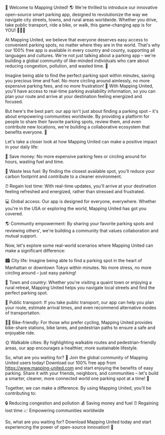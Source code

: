 🚀 Welcome to Mapping United! 🌎 We're thrilled to introduce our innovative open-source smart parking app, designed to revolutionize the way we navigate city streets, towns, and rural areas worldwide. Whether you drive, take public transport, ride a bike, or walk, this game-changing app is for YOU! 🚗🚌💨

At Mapping United, we believe that everyone deserves easy access to convenient parking spots, no matter where they are in the world. That's why our 100% free app is available in every country and county, supporting all languages and cultures. We're not just talking about a parking app – we're building a global community of like-minded individuals who care about reducing congestion, pollution, and wasted time. 🌟

Imagine being able to find the perfect parking spot within minutes, saving you precious time and fuel. No more circling around aimlessly, no more expensive parking fees, and no more frustration! 💪 With Mapping United, you'll have access to real-time parking availability information, so you can plan your route and arrive at your destination feeling energized and focused.

But here's the best part: our app isn't just about finding a parking spot – it's about empowering communities worldwide. By providing a platform for people to share their favorite parking spots, review them, and even contribute new locations, we're building a collaborative ecosystem that benefits everyone. 🌈

Let's take a closer look at how Mapping United can make a positive impact in your daily life:

💸 Save money: No more expensive parking fees or circling around for hours, wasting fuel and time.

🚗 Waste less fuel: By finding the closest available spot, you'll reduce your carbon footprint and contribute to a cleaner environment.

⏰ Regain lost time: With real-time updates, you'll arrive at your destination feeling refreshed and energized, rather than stressed and frustrated.

💻 Global access: Our app is designed for everyone, everywhere. Whether you're in the USA or exploring the world, Mapping United has got you covered.

🌎 Community empowerment: By sharing your favorite parking spots and reviewing others', we're building a community that values collaboration and mutual support.

Now, let's explore some real-world scenarios where Mapping United can make a significant difference:

🏙️ City life: Imagine being able to find a parking spot in the heart of Manhattan or downtown Tokyo within minutes. No more stress, no more circling around – just easy parking!

🌳 Town and country: Whether you're visiting a quaint town or enjoying a rural retreat, Mapping United helps you navigate local streets and find the perfect parking spot.

💺 Public transport: If you take public transport, our app can help you plan your route, estimate arrival times, and even recommend alternative modes of transportation.

🚴‍♂️ Bike-friendly: For those who prefer cycling, Mapping United provides bike-share stations, bike lanes, and pedestrian paths to ensure a safe and enjoyable ride.

🌞 Walkable cities: By highlighting walkable routes and pedestrian-friendly areas, our app encourages a healthier, more sustainable lifestyle.

So, what are you waiting for? 🎉 Join the global community of Mapping United users today! Download our 100% free app from https://www.mapping-united.com and start enjoying the benefits of easy parking. Share it with your friends, neighbors, and communities – let's build a smarter, cleaner, more connected world one parking spot at a time! 🌟

Together, we can make a difference. By using Mapping United, you'll be contributing to:

🔒 Reducing congestion and pollution
💰 Saving money and fuel
⏰ Regaining lost time
📈 Empowering communities worldwide

So, what are you waiting for? Download Mapping United today and start experiencing the power of open-source innovation! 🚀